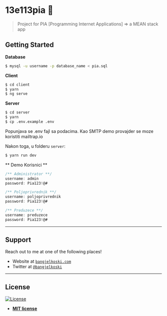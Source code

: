 # 13e113pia 🚀

> Project for PIA [Programming Internet Applications] => a MEAN stack app

## Getting Started

**Database**

```bash
$ mysql -u username -p database_name < pia.sql
```

**Client**

```bash
$ cd client
$ yarn
$ ng serve
```

**Server**

```bash
$ cd server
$ yarn
$ cp .env.example .env
```

Popunjava se .env fajl sa podacima. Kao SMTP demo provajder se moze koristiti mailtrap.io

Nakon toga, u folderu `server`:

```bash
$ yarn run dev
```

** Demo Korisnici **

```javascript
/** Administrator **/
username: admin
password: Pia123!@#

/** Poljoprivrednik **/
username: poljoprivrednik
password: Pia123!@#

/** Preduzece **/
username: preduzece
password: Pia123!@#
```

---

## Support

Reach out to me at one of the following places!

- Website at <a href="https://bangjelkoski.com" target="_blank">`bangjelkoski.com`</a>
- Twitter at <a href="https://twitter.com/bangjelkoski" target="_blank">`@bangjelkoski`</a>

---

## License

[![License](http://img.shields.io/:license-mit-blue.svg?style=flat-square)](http://badges.mit-license.org)

- **[MIT license](http://opensource.org/licenses/mit-license.php)**
